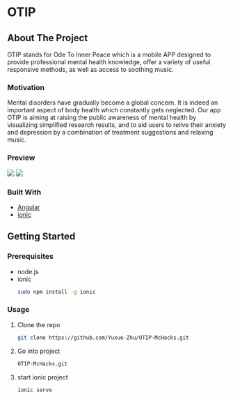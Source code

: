 # OTIP

## About The Project
OTIP stands for Ode To Inner Peace which is a mobile APP designed to provide professional mental health knowledge, offer a variety of useful responsive methods, as well as access to soothing music. 

### Motivation
Mental disorders have gradually become a global concern. It is indeed an important aspect of body health which constantly gets neglected. Our app OTIP is aiming at raising the public awareness of mental health by visualizing simplified research results, and to aid users to relive their anxiety and depression by a combination of treatment suggestions and relaxing music.  
### Preview
<img src="https://github.com/Yuxue-Zhu/OTIP-McHacks/blob/master/pages/Screen%20Shot%202021-01-31%20at%202.54.33%20AM.png" />
<img src="Screen Shot 2021-01-31 at 2.53.49 AM.png https://github.com/Yuxue-Zhu/OTIP-McHacks/blob/master/pages/Screen%20Shot%202021-01-31%20at%202.53.49%20AM.png"/>


### Built With


* [Angular](https://angular.io)
* [ionic](https://ionicframework.com)



<!-- GETTING STARTED -->
## Getting Started


### Prerequisites
* node.js
* ionic
  ```sh
  sudo npm install -g ionic 
  ```

### Usage

1. Clone the repo
   ```sh
   git clone https://github.com/Yuxue-Zhu/OTIP-McHacks.git
   ```
2. Go into project
   ```sh
   OTIP-McHacks.git
   ```
3. start ionic project
   ```sh
   ionic serve
   ```




